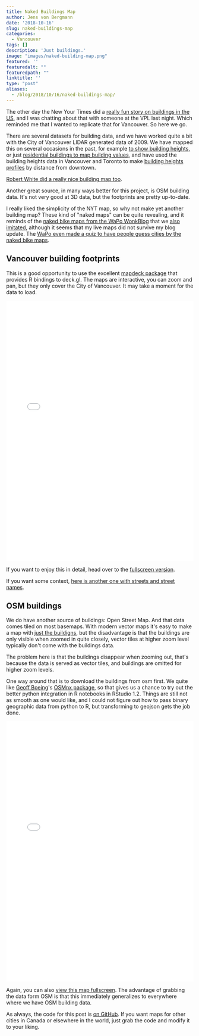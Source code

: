 ```yaml
---
title: Naked Buildings Map
author: Jens von Bergmann
date: '2018-10-16'
slug: naked-buildings-map
categories:
  - Vancouver
tags: []
description: 'Just buildings.'
image: "images/naked-building-map.png"
featured: ''
featuredalt: ""
featuredpath: ""
linktitle: ''
type: "post"
aliases:
  - /blog/2018/10/16/naked-buildings-map/
---
```










The other day the New Your Times did a [really fun story on buildings in the US](https://www.nytimes.com/interactive/2018/10/12/us/map-of-every-building-in-the-united-states.html), and I was chatting about that with someone at the VPL last night. Which reminded me that I wanted to replicate that for Vancouver. So here we go.

There are several datasets for building data, and we have worked quite a bit with the City of Vancouver LIDAR generated data of 2009. We have mapped this on several occasions in the past, for example [to show building heights](https://mountainmath.ca/vancouver_lidar/map), or just [residential buildings to map building values](https://mountainmath.ca/assessment/split_map?zoom=15&lat=49.2509&lng=-123.1243&type=3&use3D=0&year=2017&units=[1,1]), and have used the building heights data in Vancouver and Toronto to make [building heights profiles](https://doodles.mountainmath.ca/blog/2018/05/11/building-height-profiles/) by distance from downtown.

[Robert White did a really nice building map too](http://maps.nicholsonroad.com/heights/).

Another great source, in many ways better for this project, is OSM building data. It's not very good at 3D data, but the footprints are pretty up-to-date.

I really liked the simplicity of the NYT map, so why not make yet another building map? These kind of "naked maps" can be quite revealing, and it reminds of the [naked bike maps from the WaPo WonkBlog](https://www.washingtonpost.com/news/wonk/wp/2015/04/01/bleak-maps-of-how-cities-look-using-only-their-bike-lanes/?noredirect=on) that we [also imitated](https://doodles.mountainmath.ca/blog/2015/04/01/bike-paths/), although it seems that my live maps did not survive my blog update. The [WaPo even made a quiz to have people guess cities by the naked bike maps](https://www.washingtonpost.com/news/wonk/wp/2015/04/03/quiz-can-you-identify-these-cities-by-only-looking-at-their-bike-lanes/?utm_term=.37f20c402ce1).


## Vancouver building footprints
This is a good opportunity to use the excellent [mapdeck package](https://github.com/SymbolixAU/mapdeck) that provides R bindings to deck.gl. The maps are interactive, you can zoom and pan, but they only cover the City of Vancouver. It may take a moment for the data to load.



<iframe src="/widgets/m1.html" style="width: 100%; height: 700px; border:0;" webkitallowfullscreen mozallowfullscreen allowfullscreen></iframe>

If you want to enjoy this in detail, head over to the [fullscreen version](/widgets/m1.html).

If you want some context, [here is another one with streets and street names](/widgets/m2.html).



<!--iframe src="/widgets/m2.html" style="width: 100%; height: 700px; border:0;" webkitallowfullscreen mozallowfullscreen allowfullscreen></iframe-->

## OSM buildings
We do have another source of buildings: Open Street Map. And that data comes tiled on most basemaps. With modern vector maps it's easy to make a map with [just the buildigns](/widgets/m3.html), but the disadvantage is that the buildings are only visible when zoomed in quite closely, vector tiles at higher zoom level typically don't come with the buildings data.




<!--iframe src="/widgets/m3.html" style="width: 100%; height: 700px; border:0;" webkitallowfullscreen mozallowfullscreen allowfullscreen></iframe-->


The problem here is that the buildings disappear when zooming out, that's because the data is served as vector tiles, and buildings are omitted for higher zoom levels.

One way around that is to download the buildings from osm first. We quite like [Geoff Boeing](https://twitter.com/gboeing)'s [OSMnx package](https://github.com/gboeing/osmnx), so that gives us a chance to try out the better python integration in R notebooks in RStudio 1.2. Things are still not as smooth as one would like, and I could not figure out how to pass binary geographic data from python to R, but transforming to geojson gets the job done.












<iframe src="/widgets/m4.html" style="width: 100%; height: 700px; border:0;" webkitallowfullscreen mozallowfullscreen allowfullscreen></iframe>

Again, you can also [view this map fullscreen](/widgets/m4.html). The advantage of grabbing the data form OSM is that this immediately generalizes to everywhere where we have OSM building data.

As always, the code for this post is [on GitHub](https://github.com/mountainMath/doodles/blob/master/content/posts/2018-10-16-naked-buildings-map.Rmarkdown). If you want maps for other cities in Canada or elsewhere in the world, just grab the code and modify it to your liking.
